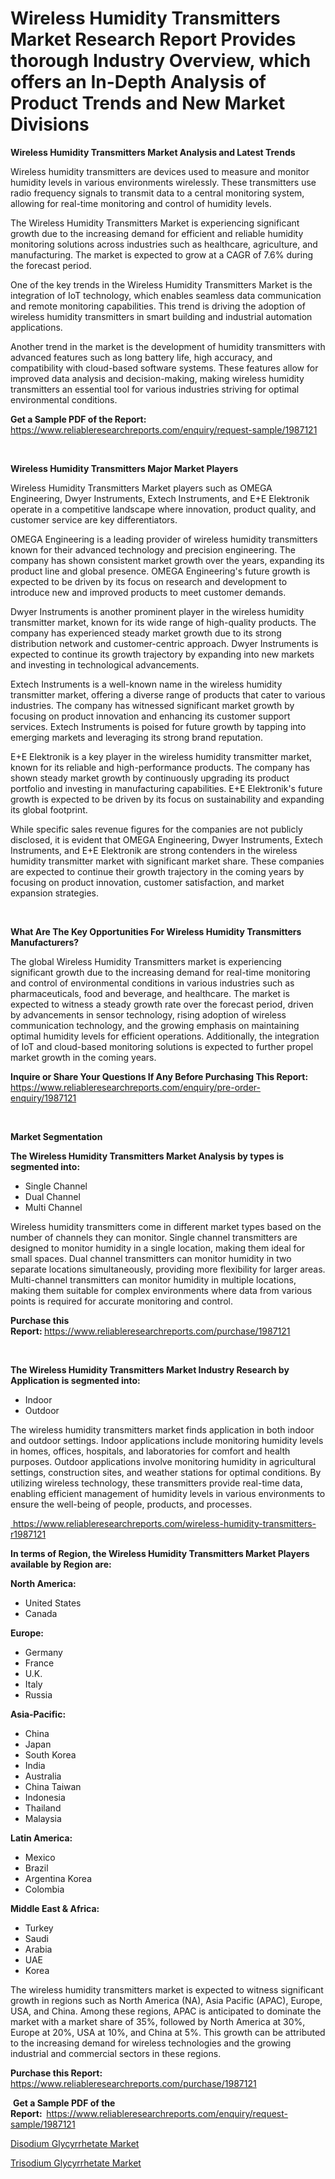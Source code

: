 <p><h1>Wireless Humidity Transmitters Market Research Report Provides thorough Industry Overview, which offers an In-Depth Analysis of Product Trends and New Market Divisions</h1></p><p><strong>Wireless Humidity Transmitters Market Analysis and Latest Trends</strong></p>
<p><p>Wireless humidity transmitters are devices used to measure and monitor humidity levels in various environments wirelessly. These transmitters use radio frequency signals to transmit data to a central monitoring system, allowing for real-time monitoring and control of humidity levels.</p><p>The Wireless Humidity Transmitters Market is experiencing significant growth due to the increasing demand for efficient and reliable humidity monitoring solutions across industries such as healthcare, agriculture, and manufacturing. The market is expected to grow at a CAGR of 7.6% during the forecast period.</p><p>One of the key trends in the Wireless Humidity Transmitters Market is the integration of IoT technology, which enables seamless data communication and remote monitoring capabilities. This trend is driving the adoption of wireless humidity transmitters in smart building and industrial automation applications.</p><p>Another trend in the market is the development of humidity transmitters with advanced features such as long battery life, high accuracy, and compatibility with cloud-based software systems. These features allow for improved data analysis and decision-making, making wireless humidity transmitters an essential tool for various industries striving for optimal environmental conditions.</p></p>
<p><strong>Get a Sample PDF of the Report:&nbsp;</strong> <a href="https://www.reliableresearchreports.com/enquiry/request-sample/1987121">https://www.reliableresearchreports.com/enquiry/request-sample/1987121</a></p>
<p>&nbsp;</p>
<p><strong>Wireless Humidity Transmitters Major Market Players</strong></p>
<p><p>Wireless Humidity Transmitters Market players such as OMEGA Engineering, Dwyer Instruments, Extech Instruments, and E+E Elektronik operate in a competitive landscape where innovation, product quality, and customer service are key differentiators. </p><p>OMEGA Engineering is a leading provider of wireless humidity transmitters known for their advanced technology and precision engineering. The company has shown consistent market growth over the years, expanding its product line and global presence. OMEGA Engineering's future growth is expected to be driven by its focus on research and development to introduce new and improved products to meet customer demands.</p><p>Dwyer Instruments is another prominent player in the wireless humidity transmitter market, known for its wide range of high-quality products. The company has experienced steady market growth due to its strong distribution network and customer-centric approach. Dwyer Instruments is expected to continue its growth trajectory by expanding into new markets and investing in technological advancements.</p><p>Extech Instruments is a well-known name in the wireless humidity transmitter market, offering a diverse range of products that cater to various industries. The company has witnessed significant market growth by focusing on product innovation and enhancing its customer support services. Extech Instruments is poised for future growth by tapping into emerging markets and leveraging its strong brand reputation.</p><p>E+E Elektronik is a key player in the wireless humidity transmitter market, known for its reliable and high-performance products. The company has shown steady market growth by continuously upgrading its product portfolio and investing in manufacturing capabilities. E+E Elektronik's future growth is expected to be driven by its focus on sustainability and expanding its global footprint.</p><p>While specific sales revenue figures for the companies are not publicly disclosed, it is evident that OMEGA Engineering, Dwyer Instruments, Extech Instruments, and E+E Elektronik are strong contenders in the wireless humidity transmitter market with significant market share. These companies are expected to continue their growth trajectory in the coming years by focusing on product innovation, customer satisfaction, and market expansion strategies.</p></p>
<p>&nbsp;</p>
<p><strong>What Are The Key Opportunities For Wireless Humidity Transmitters Manufacturers?</strong></p>
<p><p>The global Wireless Humidity Transmitters market is experiencing significant growth due to the increasing demand for real-time monitoring and control of environmental conditions in various industries such as pharmaceuticals, food and beverage, and healthcare. The market is expected to witness a steady growth rate over the forecast period, driven by advancements in sensor technology, rising adoption of wireless communication technology, and the growing emphasis on maintaining optimal humidity levels for efficient operations. Additionally, the integration of IoT and cloud-based monitoring solutions is expected to further propel market growth in the coming years.</p></p>
<p><strong>Inquire or Share Your Questions If Any Before Purchasing This Report:</strong> <a href="https://www.reliableresearchreports.com/enquiry/pre-order-enquiry/1987121">https://www.reliableresearchreports.com/enquiry/pre-order-enquiry/1987121</a></p>
<p>&nbsp;</p>
<p><strong>Market Segmentation</strong></p>
<p><strong>The Wireless Humidity Transmitters Market Analysis by types is segmented into:</strong></p>
<p><ul><li>Single Channel</li><li>Dual Channel</li><li>Multi Channel</li></ul></p>
<p><p>Wireless humidity transmitters come in different market types based on the number of channels they can monitor. Single channel transmitters are designed to monitor humidity in a single location, making them ideal for small spaces. Dual channel transmitters can monitor humidity in two separate locations simultaneously, providing more flexibility for larger areas. Multi-channel transmitters can monitor humidity in multiple locations, making them suitable for complex environments where data from various points is required for accurate monitoring and control.</p></p>
<p><strong>Purchase this Report:&nbsp;</strong><a href="https://www.reliableresearchreports.com/purchase/1987121">https://www.reliableresearchreports.com/purchase/1987121</a></p>
<p>&nbsp;</p>
<p><strong>The Wireless Humidity Transmitters Market Industry Research by Application is segmented into:</strong></p>
<p><ul><li>Indoor</li><li>Outdoor</li></ul></p>
<p><p>The wireless humidity transmitters market finds application in both indoor and outdoor settings. Indoor applications include monitoring humidity levels in homes, offices, hospitals, and laboratories for comfort and health purposes. Outdoor applications involve monitoring humidity in agricultural settings, construction sites, and weather stations for optimal conditions. By utilizing wireless technology, these transmitters provide real-time data, enabling efficient management of humidity levels in various environments to ensure the well-being of people, products, and processes.</p></p>
<p><a href="https://www.reliableresearchreports.com/wireless-humidity-transmitters-r1987121">&nbsp;https://www.reliableresearchreports.com/wireless-humidity-transmitters-r1987121</a></p>
<p><strong>In terms of Region, the Wireless Humidity Transmitters Market Players available by Region are:</strong></p>
<p>
    <p> <strong> North America: </strong>
        <ul>
            <li>United States</li>
            <li>Canada</li>
        </ul>
        </p> 
    <p> <strong> Europe: </strong>
        <ul>
            <li>Germany</li>
            <li>France</li>
            <li>U.K.</li>
            <li>Italy</li>
            <li>Russia</li>
        </ul>
        </p> 
    <p> <strong> Asia-Pacific: </strong>
        <ul>
            <li>China</li>
            <li>Japan</li>
            <li>South Korea</li>
            <li>India</li>
            <li>Australia</li>
            <li>China Taiwan</li>
            <li>Indonesia</li>
            <li>Thailand</li>
            <li>Malaysia</li>
        </ul>
        </p> 
    <p> <strong> Latin America: </strong>
        <ul>
            <li>Mexico</li>
            <li>Brazil</li>
            <li>Argentina Korea</li>
            <li>Colombia</li>
        </ul>
        </p> 
    <p> <strong> Middle East & Africa: </strong>
        <ul>
            <li>Turkey</li>
            <li>Saudi</li>
            <li>Arabia</li>
            <li>UAE</li>
            <li>Korea</li>
        </ul>
    </p>
    </p>
<p><p>The wireless humidity transmitters market is expected to witness significant growth in regions such as North America (NA), Asia Pacific (APAC), Europe, USA, and China. Among these regions, APAC is anticipated to dominate the market with a market share of 35%, followed by North America at 30%, Europe at 20%, USA at 10%, and China at 5%. This growth can be attributed to the increasing demand for wireless technologies and the growing industrial and commercial sectors in these regions.</p></p>
<p><strong>Purchase this Report: </strong><a href="https://www.reliableresearchreports.com/purchase/1987121">https://www.reliableresearchreports.com/purchase/1987121</a></p>
<p>&nbsp;<strong>Get a Sample PDF of the Report:&nbsp;&nbsp;</strong><a href="https://www.reliableresearchreports.com/enquiry/request-sample/1987121">https://www.reliableresearchreports.com/enquiry/request-sample/1987121</a></p>
<p><strong></strong></p>
<p><p><a href="https://shimmer-gardenia-37a.notion.site/Disodium-Glycyrrhetate-Market-The-Key-To-Successful-Business-Strategy-Forecast-Till-2031-d4d17e5273fc44428257420aaed4036a">Disodium Glycyrrhetate Market</a></p><p><a href="https://meowing-lemming-dd3.notion.site/Trisodium-Glycyrrhetate-Market-Report-Reveals-the-Latest-Trends-And-Growth-Opportunities-of-this-Mar-ce468331ac874930b399fc711271ce07">Trisodium Glycyrrhetate Market</a></p></p>